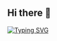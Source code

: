 ## Hi there 👋
[![Typing SVG](https://readme-typing-svg.demolab.com?font=Fira+Code&duration=6000&pause=1000&color=E5BDF7&center=true&vCenter=true&multiline=true&random=false&width=490&height=82&lines=Hi%F0%9F%91%8B%2C++Mi+name's+Agustin+Urrutia;+and+i'm+Full+Stack+Developer%F0%9F%9A%80)](https://git.io/typing-svg)
<!--
**AgusUrrutia/AgusUrrutia** is a ✨ _special_ ✨ repository because its `README.md` (this file) appears on your GitHub profile.

Here are some ideas to get you started:

- 🔭 I’m currently working on ...
- 🌱 I’m currently learning ...
- 👯 I’m looking to collaborate on ...
- 🤔 I’m looking for help with ...
- 💬 Ask me about ...
- 📫 How to reach me: ...
- 😄 Pronouns: ...
- ⚡ Fun fact: ...
-->
